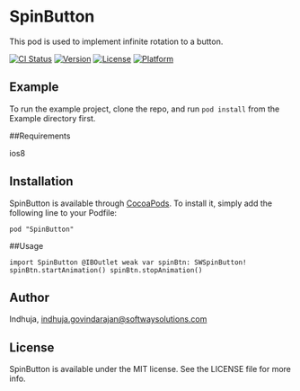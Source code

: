 
# SpinButton

This pod is used to implement infinite rotation to a button. 

[![CI Status](http://img.shields.io/travis/Indhuja/SpinButton.svg?style=flat)](https://travis-ci.org/Indhuja/SpinButton)
[![Version](https://img.shields.io/cocoapods/v/SpinButton.svg?style=flat)](http://cocoapods.org/pods/SpinButton)
[![License](https://img.shields.io/cocoapods/l/SpinButton.svg?style=flat)](http://cocoapods.org/pods/SpinButton)
[![Platform](https://img.shields.io/cocoapods/p/SpinButton.svg?style=flat)](http://cocoapods.org/pods/SpinButton)

## Example

To run the example project, clone the repo, and run `pod install` from the Example directory first.

##Requirements

ios8

## Installation

SpinButton is available through [CocoaPods](http://cocoapods.org). To install
it, simply add the following line to your Podfile:

``
pod "SpinButton"
``

##Usage

`
import SpinButton
@IBOutlet weak var spinBtn: SWSpinButton!
spinBtn.startAnimation()
spinBtn.stopAnimation()
`

## Author

Indhuja, indhuja.govindarajan@softwaysolutions.com

## License

SpinButton is available under the MIT license. See the LICENSE file for more info.




